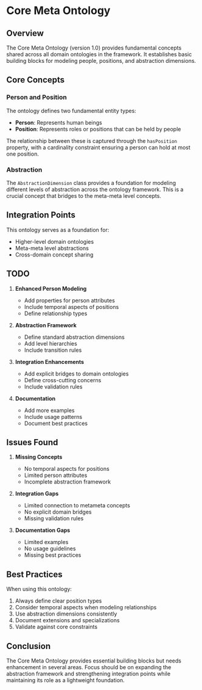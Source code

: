 # Core Meta Ontology

## Overview

The Core Meta Ontology (version 1.0) provides fundamental concepts shared across all domain ontologies in the framework. It establishes basic building blocks for modeling people, positions, and abstraction dimensions.

## Core Concepts

### Person and Position

The ontology defines two fundamental entity types:

- **Person**: Represents human beings
- **Position**: Represents roles or positions that can be held by people

The relationship between these is captured through the `hasPosition` property, with a cardinality constraint ensuring a person can hold at most one position.

### Abstraction

The `AbstractionDimension` class provides a foundation for modeling different levels of abstraction across the ontology framework. This is a crucial concept that bridges to the meta-meta level concepts.

## Integration Points

This ontology serves as a foundation for:

- Higher-level domain ontologies
- Meta-meta level abstractions
- Cross-domain concept sharing

## TODO

1. **Enhanced Person Modeling**

   - Add properties for person attributes
   - Include temporal aspects of positions
   - Define relationship types

2. **Abstraction Framework**

   - Define standard abstraction dimensions
   - Add level hierarchies
   - Include transition rules

3. **Integration Enhancements**

   - Add explicit bridges to domain ontologies
   - Define cross-cutting concerns
   - Include validation rules

4. **Documentation**

   - Add more examples
   - Include usage patterns
   - Document best practices

## Issues Found

1. **Missing Concepts**

   - No temporal aspects for positions
   - Limited person attributes
   - Incomplete abstraction framework

2. **Integration Gaps**

   - Limited connection to metameta concepts
   - No explicit domain bridges
   - Missing validation rules

3. **Documentation Gaps**

   - Limited examples
   - No usage guidelines
   - Missing best practices

## Best Practices

When using this ontology:

1. Always define clear position types
2. Consider temporal aspects when modeling relationships
3. Use abstraction dimensions consistently
4. Document extensions and specializations
5. Validate against core constraints

## Conclusion

The Core Meta Ontology provides essential building blocks but needs enhancement in several areas. Focus should be on expanding the abstraction framework and strengthening integration points while maintaining its role as a lightweight foundation. 